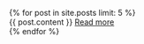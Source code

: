<ul class="posts">
{% for post in site.posts limit: 5 %}
  <div class="post_info">
    {{ post.content }}
    <a href="{{ site.url }}{{ post.url }}">Read more</a>
  </div>
  {% endfor %}
</ul>
